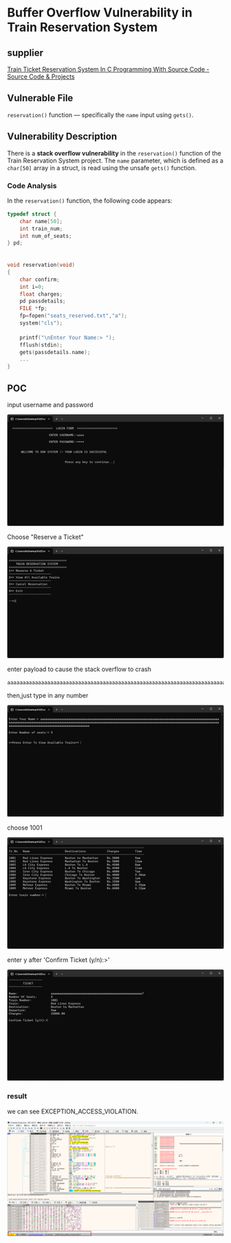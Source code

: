 # Buffer Overflow Vulnerability in Train Reservation System



## supplier

[Train Ticket Reservation System In C Programming With Source Code - Source Code & Projects](https://code-projects.org/train-ticket-reservation-system-c-programming-source-code/)



##  Vulnerable File

`reservation()` function — specifically the `name` input using `gets()`.



##  Vulnerability Description

There is a **stack overflow vulnerability** in the `reservation()` function of the Train Reservation System project. The `name` parameter, which is defined as a `char[50]` array in a struct, is read using the unsafe `gets()` function.



###  Code Analysis

In the `reservation()` function, the following code appears:

```c
typedef struct {
    char name[50];
    int train_num;
    int num_of_seats;
} pd;


void reservation(void)
{
	char confirm;
	int i=0;
	float charges;
	pd passdetails;
	FILE *fp;
	fp=fopen("seats_reserved.txt","a");
	system("cls");
	
	printf("\nEnter Your Name:> ");
	fflush(stdin);
	gets(passdetails.name);
    ...
}

```



## POC



input username and password

![image-20250416160158931](https://raw.githubusercontent.com/zzzxc643/images/main/image/image-20250416160158931.png)



 Choose "Reserve a Ticket"

![image-20250416160213987](https://raw.githubusercontent.com/zzzxc643/images/main/image/image-20250416160213987.png)



enter payload to cause the stack overflow to crash

```
aaaaaaaaaaaaaaaaaaaaaaaaaaaaaaaaaaaaaaaaaaaaaaaaaaaaaaaaaaaaaaaaaaaaaaaaaaaaaaaaaaaaaaaaaaaaaaaaaaaaaaaaaaaaaaaaaaaaaaaaaaaaaaaaaaaaaaaaaaaaaaaaaaaaaaaaaaaaaaaaaaaaaaaaaaaaaaaaaaaaaaaaaaaaaaaaaaaaaaaaaaaaaaaaaaaaaaaaaaaaaaaaaaaaaaaaaaaaaaaaaaaaaaaaaaaaaaaaaaaaaaaaaaaa
```

then,just type in any number



![image-20250416160544959](https://raw.githubusercontent.com/zzzxc643/images/main/image/image-20250416160544959.png)



choose 1001

![image-20250416160657605](https://raw.githubusercontent.com/zzzxc643/images/main/image/image-20250416160657605.png)

enter y after 'Confirm Ticket (y/n):>'

![image-20250416160725760](https://raw.githubusercontent.com/zzzxc643/images/main/image/image-20250416160725760.png)



### result

we can see EXCEPTION_ACCESS_VIOLATION.

![image-20250416160839202](https://raw.githubusercontent.com/zzzxc643/images/main/image/image-20250416160839202.png)